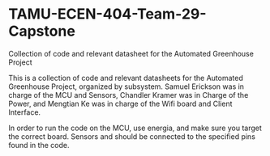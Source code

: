 # TAMU-ECEN-404-Team-29-Capstone
Collection of code and relevant datasheet for the Automated Greenhouse Project

This is a collection of code and relevant datasheets for the Automated Greenhouse Project, organized by subsystem. Samuel Erickson was in charge of the MCU and Sensors,
Chandler Kramer was in Charge of the Power, and Mengtian Ke was in charge of the Wifi board and Client Interface.

In order to run the code on the MCU, use energia, and make sure you target the correct board. Sensors and should be connected to the specified pins found in the code.
